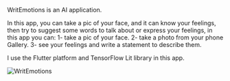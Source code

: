 WritEmotions is an AI application.

In this app, you can take a pic of your face, and it can know your feelings, then try to suggest some words to talk about or express your feelings, in this app you can:
1- take a pic of your face.
2- take a photo from your phone Gallery.
3- see your feelings and write a statement to describe them.

I use the Flutter platform and TensorFlow Lit library in this app.


![WritEmotions](https://user-images.githubusercontent.com/114604585/198342205-ae1a3ffa-9bb2-412a-bf8f-cf99acda46ea.png)

